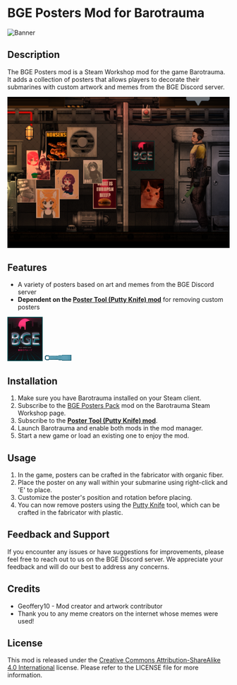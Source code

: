 # BGE Posters Mod for Barotrauma

![Banner](https://steamuserimages-a.akamaihd.net/ugc/2518151211095622604/AF115ECF480A4FBEB73EF6E14CD9D096A1446DAF/?imw=637&imh=358&ima=fit&impolicy=Letterbox&imcolor=%23000000&letterbox=true)

## Description
The BGE Posters mod is a Steam Workshop mod for the game Barotrauma. It adds a collection of posters that allows players to decorate their submarines with custom artwork and memes from the BGE Discord server.

![Screenshot](./sample_2.png)

## Features
- A variety of posters based on art and memes from the BGE Discord server
- **Dependent on the [Poster Tool (Putty Knife) mod](https://steamcommunity.com/sharedfiles/filedetails/?id=3238410294)** for removing custom posters

![Posters](./sample_1.gif)
![Putty Knife](./images/poster_tool.png)

## Installation
1. Make sure you have Barotrauma installed on your Steam client.
2. Subscribe to the [BGE Posters Pack](https://steamcommunity.com/sharedfiles/filedetails/?id=3233816715) mod on the Barotrauma Steam Workshop page.
3. Subscribe to the **[Poster Tool (Putty Knife) mod](https://steamcommunity.com/sharedfiles/filedetails/?id=3238410294)**.
4. Launch Barotrauma and enable both mods in the mod manager.
5. Start a new game or load an existing one to enjoy the mod.

## Usage
1. In the game, posters can be crafted in the fabricator with organic fiber.
2. Place the poster on any wall within your submarine using right-click and 'E' to place.
3. Customize the poster's position and rotation before placing.
4. You can now remove posters using the [Putty Knife](https://steamcommunity.com/sharedfiles/filedetails/?id=3238410294) tool, which can be crafted in the fabricator with plastic.

## Feedback and Support
If you encounter any issues or have suggestions for improvements, please feel free to reach out to us on the BGE Discord server. We appreciate your feedback and will do our best to address any concerns.

## Credits
- Geoffery10 - Mod creator and artwork contributor
- Thank you to any meme creators on the internet whose memes were used!

## License
This mod is released under the [Creative Commons Attribution-ShareAlike 4.0 International](https://creativecommons.org/licenses/by-sa/4.0/) license. Please refer to the LICENSE file for more information.
